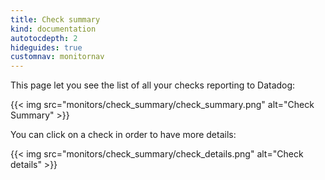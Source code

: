 ```yaml
---
title: Check summary
kind: documentation
autotocdepth: 2
hideguides: true
customnav: monitornav
---
```


This page let you see the list of all your checks reporting to Datadog:

 {{< img src="monitors/check_summary/check_summary.png" alt="Check Summary" >}}


You can click on a check in order to have more details:

{{< img src="monitors/check_summary/check_details.png" alt="Check details" >}}
